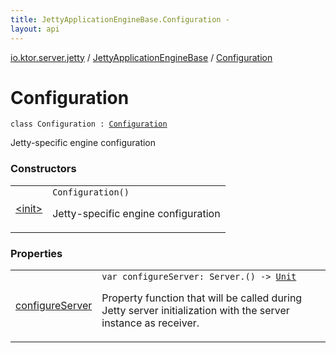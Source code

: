 ```yaml
---
title: JettyApplicationEngineBase.Configuration - 
layout: api
---
```


<div class='api-docs-breadcrumbs'><a href="../../index.html">io.ktor.server.jetty</a> / <a href="../index.html">JettyApplicationEngineBase</a> / <a href="./index.html">Configuration</a></div>

# Configuration

<div class="signature"><code><span class="keyword">class </span><span class="identifier">Configuration</span>&nbsp;<span class="symbol">:</span>&nbsp;<a href="../../../io.ktor.server.engine/-base-application-engine/-configuration/index.html"><span class="identifier">Configuration</span></a></code></div>

Jetty-specific engine configuration

### Constructors

<table class="api-docs-table">
<tbody>
<tr>
<td markdown="1">

<a href="-init-.html">&lt;init&gt;</a>


</td>
<td markdown="1">
<div class="signature"><code><span class="identifier">Configuration</span><span class="symbol">(</span><span class="symbol">)</span></code></div>

Jetty-specific engine configuration


</td>
</tr>
</tbody>
</table>

### Properties

<table class="api-docs-table">
<tbody>
<tr>
<td markdown="1">

<a href="configure-server.html">configureServer</a>


</td>
<td markdown="1">
<div class="signature"><code><span class="keyword">var </span><span class="identifier">configureServer</span><span class="symbol">: </span><span class="identifier">Server</span><span class="symbol">.</span><span class="symbol">(</span><span class="symbol">)</span>&nbsp;<span class="symbol">-&gt;</span>&nbsp;<a href="https://kotlinlang.org/api/latest/jvm/stdlib/kotlin/-unit/index.html"><span class="identifier">Unit</span></a></code></div>

Property function that will be called during Jetty server initialization
with the server instance as receiver.


</td>
</tr>
</tbody>
</table>
